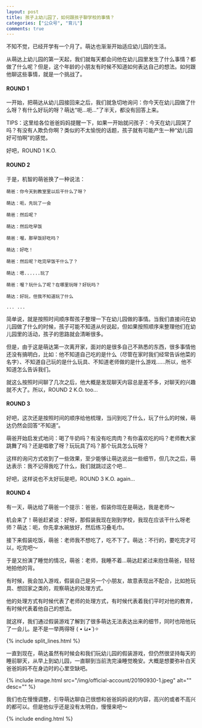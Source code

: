```yaml
---
layout: post
title: 孩子上幼儿园了，如何跟孩子聊学校的事情？
categories: ["公众号", "育儿"]
comments: true
---
```


不知不觉，已经开学有一个月了。萌达也渐渐开始适应幼儿园的生活。

从萌达上幼儿园的第一天起，我们就每天都会问他在幼儿园里发生了什么事情？都做了什么呢？但是，这个年龄的小朋友有时候不知道如何表达自己的想法。如何跟他聊这些事情，就是一个挑战了。

<!--more-->

#### ROUND 1

一开始，把萌达从幼儿园接回来之后，我们就急切地询问：你今天在幼儿园做了什么呀？有什么好玩的呀？萌达“呃...呃...”了半天，都没有回答上来。

TIPS：这里给各位爸爸妈妈提醒一下，如果一开始就问孩子：今天在幼儿园哭了吗？有没有人欺负你啊？类似的不太愉悦的话题，孩子就有可能产生一种“幼儿园好可怕啊”的感觉。

好吧，ROUND 1 K.O.

#### ROUND 2

于是，机智的萌爸换了一种说法：

```
萌爸：你今天到教室里以后干什么了呀？

萌达：呃，先玩了一会

萌爸：然后呢？

萌达：然后吃早饭

萌爸：喔，那早饭好吃吗？

萌达：好吃！

萌爸：然后呢？吃完早饭干什么了？

萌达：嗯......玩了

萌爸：喔？玩什么了呢？在哪里玩呀？好玩吗？

萌达：好玩，但我不知道玩了什么

... ...
```

简单说，就是按照时间顺序帮孩子整理一下在幼儿园做的事情。当我们直接问在幼儿园做了什么的时候，孩子可能不知道从何说起，但如果按照顺序来整理他们在幼儿园里的活动，孩子的思路就会清晰很多。

但是，由于这是萌达第一次离开家，面对的是很多自己不熟悉的东西，很多事情他还没有搞明白，比如：他不知道自己吃的是什么（尽管在家时我们经常告诉他菜的名字）、不知道自己玩的是什么玩具、不知道老师做的是什么游戏......所以，他不知道怎么告诉我们。

就这么按照时间聊了几次之后，他大概是发现聊天内容总是差不多，对聊天的兴趣就不大了。所以，ROUND 2 K.O. too...

#### ROUND 3

好吧，这次还是按照时间的顺序给他梳理，当问到吃了什么，玩了什么的时候，萌达仍然会回答“不知道”。

萌爸开始启发式地问：喝了牛奶吗？有没有吃肉肉？有你喜欢吃的吗？老师教大家跳舞了吗？还是唱歌了呀？玩玩具了吗？那个玩具怎么玩呀？

这样的询问方式收到了一些效果，至少能够让萌达说出一些细节，但几次之后，萌达表示：我不记得我吃了什么，我们就跳过这个吧...

好吧，这样说也不太好玩是吧，ROUND 3 K.O. again...

#### ROUND 4

有一天，萌达给了萌爸一个提示：爸爸，假装你现在是萌达，我是老师～

机会来了！萌爸赶紧说：好呀，那假装我现在刚到学校，我现在应该干什么呀老师？萌达：呃，你先拿水碗放好，然后练习叠毛巾。

接下来假装吃饭，萌爸：老师我不想吃了，吃不下了。萌达：不行的，要吃完才可以，吃完吧～

于是又扮演了睡觉的情况，萌爸：老师，我睡不着...萌达赶紧过来抱住萌爸，轻轻地拍他的背。

有时候，我会加入游戏，假装自己是另一个小朋友，故意表现出不配合，比如抢玩具、想回家之类的，观察萌达的处理方式。

他的处理方式有时候代表了老师的处理方式，有时候代表着我们平时对他的教育，有时候代表着他自己的想法。

就这样，我们通过假装游戏了解到了很多萌达无法表达出来的细节，同时也陪他玩了一会儿。是不是一举两得呀 ( • ̀ω•́ )✧

{% include split_lines.html %}

一直到现在，萌达虽然有时候会和我们玩幼儿园的假装游戏，但仍然很坚持每天的睡前聊天，从早上到幼儿园，一直聊到当前洗完澡睡觉晚安。大概是想要弥补白天爸爸妈妈不在身边时的心里空缺吧。

{% include image.html src="/img/official-account/20190930-1.jpeg" alt="" desc="" %}

我们也在慢慢调整，引导萌达聊自己很想和爸爸妈妈说的内容，高兴的或者不高兴的都可以。但是他似乎还是没有太明白，慢慢来吧～

{% include ending.html %}
